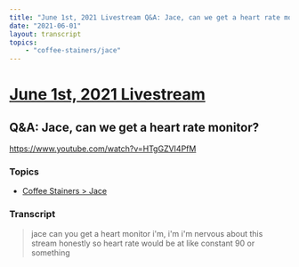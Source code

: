 ```yaml
---
title: "June 1st, 2021 Livestream Q&A: Jace, can we get a heart rate monitor?"
date: "2021-06-01"
layout: transcript
topics:
    - "coffee-stainers/jace"
---
```

# [June 1st, 2021 Livestream](../2021-06-01.md)
## Q&A: Jace, can we get a heart rate monitor?
https://www.youtube.com/watch?v=HTgGZVI4PfM

### Topics
* [Coffee Stainers > Jace](../topics/coffee-stainers/jace.md)

### Transcript

> jace can you get a heart monitor i'm, i'm i'm nervous about this stream honestly so heart rate would be at like constant 90 or something
